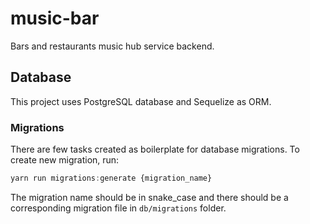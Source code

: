 # music-bar

Bars and restaurants music hub service backend.

## Database

This project uses PostgreSQL database and Sequelize as ORM.

### Migrations

There are few tasks created as boilerplate for database migrations. To create new migration, run:

```javascript
yarn run migrations:generate {migration_name}
```

The migration name should be in snake_case and there should be a corresponding migration file in `db/migrations` folder.
